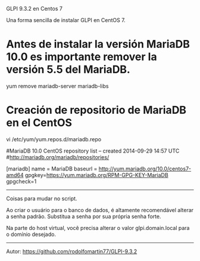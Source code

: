 GLPI 9.3.2 en Centos 7

Una forma sencilla de instalar GLPI en CentOS 7.

# Antes de instalar la versión MariaDB 10.0 es importante remover la versión 5.5 del MariaDB.

yum remove mariadb-server mariadb-libs

# Creación de repositorio de MariaDB en el CentOS

vi /etc/yum/yum.repos.d/mariadb.repo

#MariaDB 10.0 CentOS repository list – created 2014-09-29 14:57 UTC
#http://mariadb.org/mariadb/repositories/

[mariadb]
name = MariaDB
baseurl = http://yum.mariadb.org/10.0/centos7-amd64
gpgkey=https://yum.mariadb.org/RPM-GPG-KEY-MariaDB
gpgcheck=1

------------------------------------------------------------------------------------------------------------------------------
Coisas para mudar no script.

Ao criar o usuário para o banco de dados, é altamente recomendável alterar a senha padrão. Substitua a senha por sua própria senha forte.

Na parte do host virtual, você precisa alterar o valor glpi.domain.local para o domínio desejado.


-----------------------------------------------------------------------------------------------------------------------------
Autor: https://github.com/rodolfomartin77/GLPI-9.3.2


